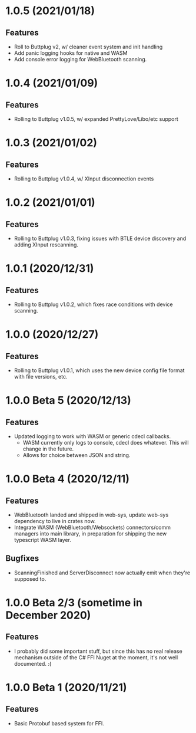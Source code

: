 # 1.0.5 (2021/01/18)

## Features

- Roll to Buttplug v2, w/ cleaner event system and init handling
- Add panic logging hooks for native and WASM
- Add console error logging for WebBluetooth scanning.

# 1.0.4 (2021/01/09)

## Features

- Rolling to Buttplug v1.0.5, w/ expanded PrettyLove/Libo/etc support

# 1.0.3 (2021/01/02)

## Features

- Rolling to Buttplug v1.0.4, w/ XInput disconnection events

# 1.0.2 (2021/01/01)

## Features

- Rolling to Buttplug v1.0.3, fixing issues with BTLE device discovery and adding XInput rescanning.

# 1.0.1 (2020/12/31)

## Features

- Rolling to Buttplug v1.0.2, which fixes race conditions with device scanning.

# 1.0.0 (2020/12/27)

## Features

- Rolling to Buttplug v1.0.1, which uses the new device config file format with file versions, etc.

# 1.0.0 Beta 5 (2020/12/13)

## Features

- Updated logging to work with WASM or generic cdecl callbacks.
  - WASM currently only logs to console, cdecl does whatever. This will change in the future.
  - Allows for choice between JSON and string.

# 1.0.0 Beta 4 (2020/12/11)

## Features

- WebBluetooth landed and shipped in web-sys, update web-sys dependency to live in crates now.
- Integrate WASM (WebBluetooth/Websockets) connectors/comm managers into main library, in
  preparation for shipping the new typescript WASM layer.

## Bugfixes

- ScanningFinished and ServerDisconnect now actually emit when they're supposed to.

# 1.0.0 Beta 2/3 (sometime in December 2020)

## Features

- I probably did some important stuff, but since this has no real release mechanism outside of the
  C# FFI Nuget at the moment, it's not well documented. :(

# 1.0.0 Beta 1 (2020/11/21)

## Features

- Basic Protobuf based system for FFI.